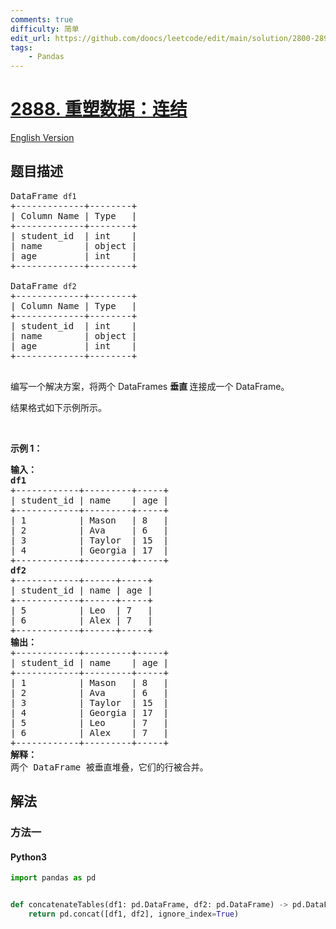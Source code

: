 ```yaml
---
comments: true
difficulty: 简单
edit_url: https://github.com/doocs/leetcode/edit/main/solution/2800-2899/2888.Reshape%20Data%20Concatenate/README.md
tags:
    - Pandas
---
```


<!-- problem:start -->

# [2888. 重塑数据：连结](https://leetcode.cn/problems/reshape-data-concatenate)

[English Version](/solution/2800-2899/2888.Reshape%20Data%20Concatenate/README_EN.md)

## 题目描述

<!-- description:start -->

<pre>
DataFrame <code>df1</code>
+-------------+--------+
| Column Name | Type   |
+-------------+--------+
| student_id  | int    |
| name        | object |
| age         | int    |
+-------------+--------+

DataFrame <code>df2</code>
+-------------+--------+
| Column Name | Type   |
+-------------+--------+
| student_id  | int    |
| name        | object |
| age         | int    |
+-------------+--------+

</pre>

<p>编写一个解决方案，将两个&nbsp;DataFrames <b>垂直 </b>连接成一个&nbsp;DataFrame。</p>

<p>结果格式如下示例所示。</p>

<p>&nbsp;</p>

<p><strong class="example">示例 1：</strong></p>

<pre>
<strong>输入：
df1</strong>
+------------+---------+-----+
| student_id | name    | age |
+------------+---------+-----+
| 1          | Mason   | 8   |
| 2          | Ava     | 6   |
| 3          | Taylor  | 15  |
| 4          | Georgia | 17  |
+------------+---------+-----+
<strong>df2
</strong>+------------+------+-----+
| student_id | name | age |
+------------+------+-----+
| 5          | Leo  | 7   |
| 6          | Alex | 7   |
+------------+------+-----+
<b>输出：</b>
+------------+---------+-----+
| student_id | name    | age |
+------------+---------+-----+
| 1          | Mason   | 8   |
| 2          | Ava     | 6   |
| 3          | Taylor  | 15  |
| 4          | Georgia | 17  |
| 5          | Leo     | 7   |
| 6          | Alex    | 7   |
+------------+---------+-----+
<strong>解释：
</strong>两个 DataFrame 被垂直堆叠，它们的行被合并。</pre>

<!-- description:end -->

## 解法

<!-- solution:start -->

### 方法一

<!-- tabs:start -->

#### Python3

```python
import pandas as pd


def concatenateTables(df1: pd.DataFrame, df2: pd.DataFrame) -> pd.DataFrame:
    return pd.concat([df1, df2], ignore_index=True)
```

<!-- tabs:end -->

<!-- solution:end -->

<!-- problem:end -->
